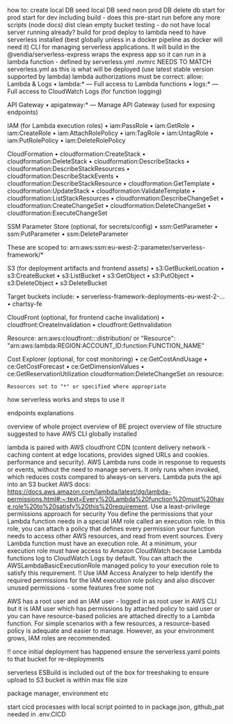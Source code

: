 how to:
create local DB
seed local DB
seed neon prod DB
delete db
start for prod
start for dev including build - does this pre-start run before any more scripts (node docs)
dist clean
empty bucket
testing - do not have local server running already?
build for prod
deploy to lambda
  need to have serverless installed (best globally unless in a docker pipeline as docker will need it) CLI for managing serverless applications. It will build in the 
  @vendia/serverless-express wraps the express app so it can run in a lambda function - defined by serverless.yml
  .nvmrc NEEDS TO MATCH serverless.yml as this is what will be deployed (use latest stable version supported by lambda)
  lambda authorizations must be correct:
    allow:
Lambda & Logs
	•	lambda:* — Full access to Lambda functions
	•	logs:* — Full access to CloudWatch Logs (for function logging)

API Gateway
	•	apigateway:* — Manage API Gateway (used for exposing endpoints)

IAM (for Lambda execution roles)
	•	iam:PassRole
	•	iam:GetRole
	•	iam:CreateRole
	•	iam:AttachRolePolicy
	•	iam:TagRole
	•	iam:UntagRole
	•	iam:PutRolePolicy
	•	iam:DeleteRolePolicy

CloudFormation
	•	cloudformation:CreateStack
	•	cloudformation:DeleteStack
	•	cloudformation:DescribeStacks
	•	cloudformation:DescribeStackResources
	•	cloudformation:DescribeStackEvents
	•	cloudformation:DescribeStackResource
	•	cloudformation:GetTemplate
	•	cloudformation:UpdateStack
	•	cloudformation:ValidateTemplate
	•	cloudformation:ListStackResources
  •	cloudformation:DescribeChangeSet
  •	cloudformation:CreateChangeSet
  •	cloudformation:DeleteChangeSet
  •	cloudformation:ExecuteChangeSet

SSM Parameter Store (optional, for secrets/config)
	•	ssm:GetParameter
	•	ssm:PutParameter
	•	ssm:DeleteParameter

These are scoped to:
arn:aws:ssm:eu-west-2:<account-id>:parameter/serverless-framework/*

S3 (for deployment artifacts and frontend assets)
	•	s3:GetBucketLocation
	•	s3:CreateBucket
	•	s3:ListBucket
	•	s3:GetObject
	•	s3:PutObject
	•	s3:DeleteObject
	•	s3:DeleteBucket

Target buckets include:
	•	serverless-framework-deployments-eu-west-2-...
	•	chartsy-fe

CloudFront (optional, for frontend cache invalidation)
	•	cloudfront:CreateInvalidation
	•	cloudfront:GetInvalidation

Resource: arn:aws:cloudfront::<account-id>:distribution/<distribution-id>
or "Resource": "arn:aws:lambda:REGION:ACCOUNT_ID:function:FUNCTION_NAME"

Cost Explorer (optional, for cost monitoring)
	•	ce:GetCostAndUsage
	•	ce:GetCostForecast
	•	ce:GetDimensionValues
	•	ce:GetReservationUtilization
    cloudformation:DeleteChangeSet on resource: <correct resource>

    Resources set to "*" or specified where appropriate



how serverless works and steps to use it

endpoints explanations

overview of whole project
overview of BE project
overview of file structure
suggested to have AWS CLI globally installed

lambda is paired with AWS cloudfront CDN (content delivery network - caching content at edge locations, provides signed URLs and cookies. performance and security). AWS Lambda runs code in response to requests or events, without the need to manage servers. It only runs when invoked, which reduces costs compared to always-on servers.
Lambda puts the api into an S3 bucket
AWS docs: https://docs.aws.amazon.com/lambda/latest/dg/lambda-permissions.html#:~:text=Every%20Lambda%20function%20must%20have,role%20to%20satisfy%20this%20requirement.
Use a least-privilege permissions approach for security
You define the permissions that your Lambda function needs in a special IAM role called an execution role. In this role, you can attach a policy that defines every permission your function needs to access other AWS resources, and read from event sources. Every Lambda function must have an execution role. At a minimum, your execution role must have access to Amazon CloudWatch because Lambda functions log to CloudWatch Logs by default. You can attach the AWSLambdaBasicExecutionRole managed policy to your execution role to satisfy this requirement.
!! Use IAM Access Analyzer to help identify the required permissions for the IAM execution role policy and also discover unused permissions - some features free some not

AWS has a root user and an IAM user - logged in as root user in AWS CLI but it is IAM user which has permissions by attached policy to said user or you can have resource-based policies are attached directly to a Lambda function. For simple scenarios with a few resources, a resource-based policy is adequate and easier to manage. However, as your environment grows, IAM roles are recommended.

!! once initial deployment has happened ensure the serverless.yaml points to that bucket for re-deployments

serverless ESBuild is included out of the box for treeshaking to ensure upload to S3 bucket is within max file size

package manager, environment etc

start cicd processes with local script pointed to in package.json, github_pat needed in .env.CICD